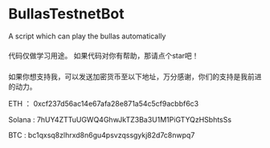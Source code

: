 # BullasTestnetBot
A script which can play the bullas automatically

####
代码仅做学习用途。
如果代码对你有帮助，那请点个star吧！
###

###
如果你想支持我，可以发送加密货币至以下地址，万分感谢，你们的支持是我前进的动力。

ETH ： 0xcf237d56ac14e67afa28e871a54c5cf9acbbf6c3

Solana : 7hUY4ZTTuUGWQ4GhwJkTZ3Ba3U1M1PiGTYQzHSbhtsSs

BTC : bc1qxsq8zlhrxd8n6gu4psvzqssgykj82d7c8nwpq7

